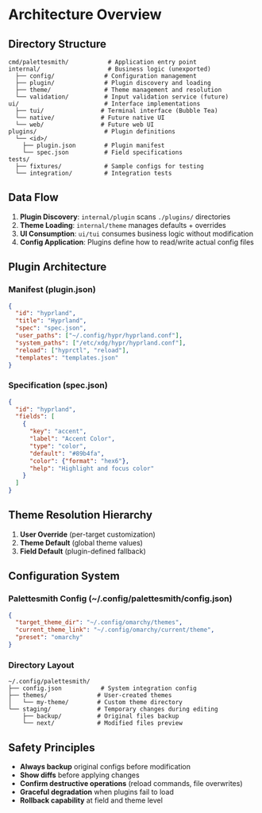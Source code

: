 # Architecture Overview

## Directory Structure

```
cmd/palettesmith/           # Application entry point
internal/                   # Business logic (unexported)
  ├── config/              # Configuration management
  ├── plugin/              # Plugin discovery and loading
  ├── theme/               # Theme management and resolution
  └── validation/          # Input validation service (future)
ui/                        # Interface implementations
  ├── tui/                # Terminal interface (Bubble Tea)
  └── native/             # Future native UI
  └── web/                # Future web UI
plugins/                   # Plugin definitions
  └── <id>/
    ├── plugin.json        # Plugin manifest
    └── spec.json          # Field specifications
tests/
  ├── fixtures/            # Sample configs for testing
  └── integration/         # Integration tests
```

## Data Flow

1. **Plugin Discovery**: `internal/plugin` scans `./plugins/` directories
2. **Theme Loading**: `internal/theme` manages defaults + overrides 
3. **UI Consumption**: `ui/tui` consumes business logic without modification
4. **Config Application**: Plugins define how to read/write actual config files

## Plugin Architecture

### Manifest (plugin.json)
```json
{
  "id": "hyprland",
  "title": "Hyprland", 
  "spec": "spec.json",
  "user_paths": ["~/.config/hypr/hyprland.conf"],
  "system_paths": ["/etc/xdg/hypr/hyprland.conf"],
  "reload": ["hyprctl", "reload"],
  "templates": "templates.json"
}
```

### Specification (spec.json)
```json
{
  "id": "hyprland",
  "fields": [
    {
      "key": "accent",
      "label": "Accent Color",
      "type": "color",
      "default": "#89b4fa",
      "color": {"format": "hex6"},
      "help": "Highlight and focus color"
    }
  ]
}
```

## Theme Resolution Hierarchy

1. **User Override** (per-target customization)
2. **Theme Default** (global theme values)  
3. **Field Default** (plugin-defined fallback)

## Configuration System

### Palettesmith Config (~/.config/palettesmith/config.json)
```json
{
  "target_theme_dir": "~/.config/omarchy/themes",
  "current_theme_link": "~/.config/omarchy/current/theme", 
  "preset": "omarchy"
}
```

### Directory Layout
```
~/.config/palettesmith/
├── config.json           # System integration config
├── themes/              # User-created themes
│   └── my-theme/        # Custom theme directory
└── staging/             # Temporary changes during editing
    ├── backup/          # Original files backup
    └── next/            # Modified files preview
```

## Safety Principles

- **Always backup** original configs before modification
- **Show diffs** before applying changes
- **Confirm destructive operations** (reload commands, file overwrites)
- **Graceful degradation** when plugins fail to load
- **Rollback capability** at field and theme level